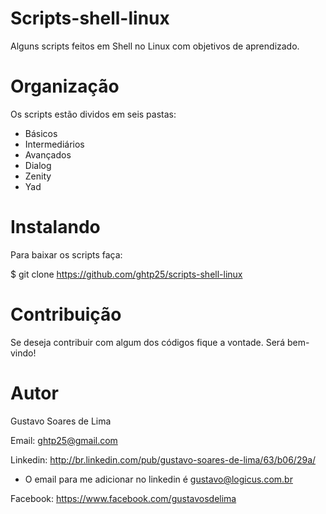 Scripts-shell-linux
=================

Alguns scripts feitos em Shell no Linux com objetivos de aprendizado.


Organização
================

Os scripts estão dividos em seis pastas:

- Básicos
- Intermediários
- Avançados
- Dialog
- Zenity
- Yad


Instalando
==========

Para baixar os scripts faça:

$ git clone https://github.com/ghtp25/scripts-shell-linux


Contribuição
============

Se deseja contribuir com algum dos códigos fique a vontade. Será bem-vindo!


Autor
=====

Gustavo Soares de Lima

Email: ghtp25@gmail.com

Linkedin: http://br.linkedin.com/pub/gustavo-soares-de-lima/63/b06/29a/

* O email para me adicionar no linkedin é gustavo@logicus.com.br

Facebook: https://www.facebook.com/gustavosdelima
